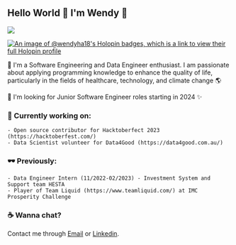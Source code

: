 ## Hello World 👋 I'm Wendy 🧃 
![](https://komarev.com/ghpvc/?username=wendy-ha18)

[![An image of @wendyha18's Holopin badges, which is a link to view their full Holopin profile](https://holopin.me/wendyha18)](https://holopin.io/@wendyha18)

🌱 I'm a Software Engineering and Data Engineer enthusiast. I am passionate about applying programming knowledge to enhance the quality of life, particularly in the fields of healthcare, technology, and climate change 🌎

🌱 I'm looking for Junior Software Engineer roles starting in 2024 ✨

### 🔭 Currently working on:
```
- Open source contributor for Hacktoberfect 2023 (https://hacktoberfest.com/)
- Data Scientist volunteer for Data4Good (https://data4good.com.au/)
```
### 🕶 Previously:
```
- Data Engineer Intern (11/2022-02/2023) - Investment System and Support team HESTA
- Player of Team Liquid (https://www.teamliquid.com/) at IMC Prosperity Challenge
```
### ☕ Wanna chat?
Contact me through [Email](mailto:wendyha.sut@gmail.com) or [Linkedin](https://www.linkedin.com/in/wendyha-sut/).

